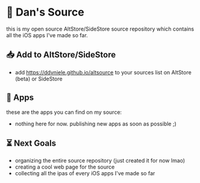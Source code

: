 # 📂 Dan's Source
this is my open source AltStore/SideStore source repository which contains all the iOS apps I've made so far.

## 📥 Add to AltStore/SideStore
- add https://ddvniele.github.io/altsource to your sources list on AltStore (beta) or SideStore

## 🔖 Apps
these are the apps you can find on my source:
- nothing here for now. publishing new apps as soon as possible ;)

## ⏳ Next Goals
- organizing the entire source repository (just created it for now lmao)
- creating a cool web page for the source
- collecting all the ipas of every iOS apps I've made so far